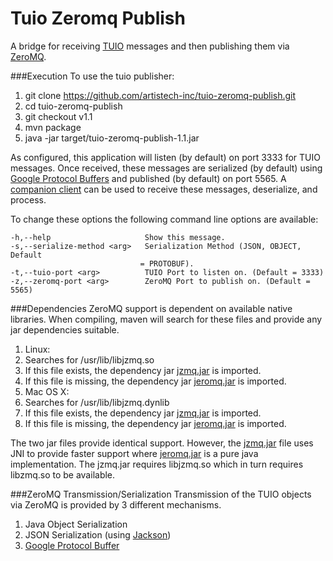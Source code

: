 # Tuio Zeromq Publish
A bridge for receiving [TUIO](http://tuio.org/) messages and then publishing them via [ZeroMQ](http://zeromq.org/).

###Execution
To use the tuio publisher:
 1. git clone https://github.com/artistech-inc/tuio-zeromq-publish.git
 2. cd tuio-zeromq-publish
 3. git checkout v1.1
 4. mvn package
 5. java -jar target/tuio-zeromq-publish-1.1.jar

As configured, this application will listen (by default) on port 3333 for TUIO messages.
Once received, these messages are serialized (by default) using [Google Protocol Buffers](https://developers.google.com/protocol-buffers/) and published (by default) on port 5565.
A [companion client](https://github.com/artistech-inc/tuio-mouse-driver) can be used to receive these messages, deserialize, and process.

To change these options the following command line options are available:
```
-h,--help                     Show this message.
-s,--serialize-method <arg>   Serialization Method (JSON, OBJECT, Default
                             = PROTOBUF).
-t,--tuio-port <arg>          TUIO Port to listen on. (Default = 3333)
-z,--zeromq-port <arg>        ZeroMQ Port to publish on. (Default = 5565)
```

###Dependencies
ZeroMQ support is dependent on available native libraries.  When compiling, maven will search for these files and provide any jar dependencies suitable.
 1. Linux:
   1. Searches for /usr/lib/libjzmq.so
   2. If this file exists, the dependency jar [jzmq.jar](https://github.com/zeromq/jzmq) is imported.
   3. If this file is missing, the dependency jar [jeromq.jar](https://github.com/zeromq/jeromq) is imported.
 2. Mac OS X:
   1. Searches for /usr/lib/libjzmq.dynlib
   2. If this file exists, the dependency jar [jzmq.jar](https://github.com/zeromq/jzmq) is imported.
   3. If this file is missing, the dependency jar [jeromq.jar](https://github.com/zeromq/jeromq) is imported.

The two jar files provide identical support.  However, the [jzmq.jar](https://github.com/zeromq/jzmq) file uses JNI to provide faster support where [jeromq.jar](https://github.com/zeromq/jeromq) is a pure java implementation.  The jzmq.jar requires libjzmq.so which in turn requires libzmq.so to be available.

###ZeroMQ Transmission/Serialization
Transmission of the TUIO objects via ZeroMQ is provided by 3 different mechanisms.
 1. Java Object Serialization
 2. JSON Serialization (using [Jackson](https://github.com/FasterXML/jackson))
 3. [Google Protocol Buffer](https://developers.google.com/protocol-buffers/)
